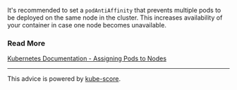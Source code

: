 It&apos;s recommended to set a ```podAntiAffinity``` that prevents multiple pods to be deployed on the same node in the cluster.
This increases availability of your container in case one node becomes unavailable.

### Read More
[Kubernetes Documentation - Assigning Pods to Nodes](https://kubernetes.io/docs/concepts/configuration/assign-pod-node/)

---
This advice is powered by [kube-score](https://kube-score.com/).
